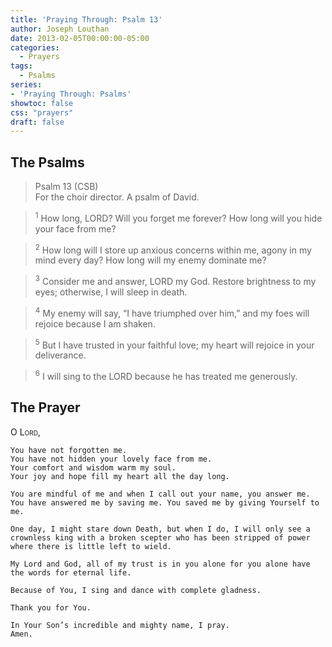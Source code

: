 ```yaml
---
title: 'Praying Through: Psalm 13'
author: Joseph Louthan
date: 2013-02-05T00:00:00-05:00
categories:
  - Prayers
tags:
  - Psalms
series:
- 'Praying Through: Psalms'
showtoc: false
css: "prayers"
draft: false
---
```

## The Psalms

>Psalm 13 (CSB)  
><sup></sup> For the choir director. A psalm of David. 

><sup>1</sup> How long, LORD? Will you forget me forever? How long will you hide your face from me? 

><sup>2</sup> How long will I store up anxious concerns within me, agony in my mind every day? How long will my enemy dominate me? 

><sup>3</sup> Consider me and answer, LORD my God. Restore brightness to my eyes; otherwise, I will sleep in death. 

><sup>4</sup> My enemy will say, “I have triumphed over him,” and my foes will rejoice because I am shaken. 

><sup>5</sup> But I have trusted in your faithful love; my heart will rejoice in your deliverance. 

><sup>6</sup> I will sing to the LORD because he has treated me generously.

## The Prayer

<div style="font-variant: small-caps;">
  O Lord,
</div>

```text
You have not forgotten me.
You have not hidden your lovely face from me.
Your comfort and wisdom warm my soul.
Your joy and hope fill my heart all the day long.

You are mindful of me and when I call out your name, you answer me. You have answered me by saving me. You saved me by giving Yourself to me.

One day, I might stare down Death, but when I do, I will only see a crownless king with a broken scepter who has been stripped of power where there is little left to wield.

My Lord and God, all of my trust is in you alone for you alone have the words for eternal life.

Because of You, I sing and dance with complete gladness.

Thank you for You.

In Your Son’s incredible and mighty name, I pray.
Amen.
```
